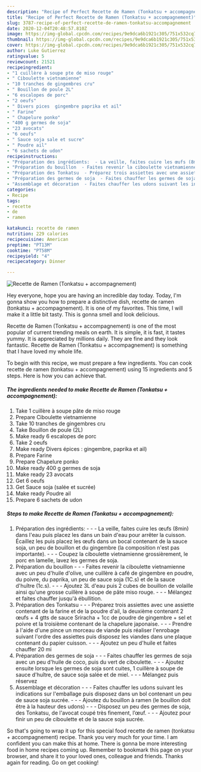 ```yaml
---
description: "Recipe of Perfect Recette de Ramen (Tonkatsu + accompagnement)"
title: "Recipe of Perfect Recette de Ramen (Tonkatsu + accompagnement)"
slug: 3787-recipe-of-perfect-recette-de-ramen-tonkatsu-accompagnement
date: 2020-12-04T20:48:57.810Z
image: https://img-global.cpcdn.com/recipes/9e9dca6b1921c305/751x532cq70/recette-de-ramen-tonkatsu-accompagnement-photo-principale-de-la-recette.jpg
thumbnail: https://img-global.cpcdn.com/recipes/9e9dca6b1921c305/751x532cq70/recette-de-ramen-tonkatsu-accompagnement-photo-principale-de-la-recette.jpg
cover: https://img-global.cpcdn.com/recipes/9e9dca6b1921c305/751x532cq70/recette-de-ramen-tonkatsu-accompagnement-photo-principale-de-la-recette.jpg
author: Luke Gutierrez
ratingvalue: 5
reviewcount: 21521
recipeingredient:
- "1 cuillère à soupe pte de miso rouge"
- " Ciboulette vietnamienne"
- "10 tranches de gingembres cru"
- " Bouillon de poule 2L"
- "6 escalopes de porc"
- "2 oeufs"
- " Divers pices  gingembre paprika et ail"
- " Farine"
- " Chapelure ponko"
- "400 g germes de soja"
- "23 avocats"
- "6 oeufs"
- " Sauce soja sale et sucre"
- " Poudre ail"
- "6 sachets de udon"
recipeinstructions:
- "Préparation des ingrédients:  - La veille, faites cuire les œufs (8min) dans l&#39;eau puis placez les dans un bain d&#39;eau pour arrêter la cuisson. Écaillez les puis placez les œufs dans un bocal contenant de la sauce soja, un peu de bouillon et du gingembre (la composition n&#39;est pas importante).  - Coupez la ciboulette vietnamienne grossièrement, le porc en lamelle, lavez les germes de soja."
- "Préparation du bouillon  - Faites revenir la ciboulette vietnamienne avec un peu d&#39;huile d&#39;olive, une cuillère à café de gingembre en poudre, du poivre, du paprika, un peu de sauce soja (1C.s) et de la sauce d&#39;huître (1c.s).  - Ajoutez 3L d&#39;eau puis 2 cubes de bouillon de volaille ainsi qu&#39;une grosse cuillère à soupe de pâte miso rouge.  - Mélangez et faites chauffer jusqu&#39;à ébullition."
- "Préparation des Tonkatsu  - Préparez trois assiettes avec une assiette contenant de la farine et de la poudre d&#39;ail, la deuxième contenant 2 œufs + 4 gtts de sauce Sriracha + 1cc de poudre de gingembre + sel et poivre et la troisième contenant de la chapelure japonaise.  - Prendre à l&#39;aide d&#39;une pince un morceau de viande puis réaliser l&#39;enrobage suivant l&#39;ordre des assiettes puis disposez les viandes dans une plaque contenant du papier cuisson.  - Ajoutez un peu d&#39;huile et faites chauffer 20 mi"
- "Préparation des germes de soja  - Faites chauffer les germes de soja avec un peu d&#39;huile de coco, puis du vert de ciboulette.  - Ajoutez ensuite lorsque les germes de soja sont cuites, 1 cuillère à soupe de sauce d&#39;huître, de sauce soja salée et de miel.  - Mélangez puis réservez"
- "Assemblage et décoration  - Faites chauffer les udons suivant les indications sur l&#39;emballage puis disposez dans un bol contenant un peu de sauce soja sucrée.  - Ajoutez du bouillon à ramen (le bouillon doit être à la hauteur des udons)  - Disposez un peu des germes de soja, des Tonkatsu, de l&#39;avocat coupé très finement, l’œuf.  - Ajoutez pour finir un peu de ciboulette et de la sauce soja sucrée."
categories:
- Recipe
tags:
- recette
- de
- ramen

katakunci: recette de ramen 
nutrition: 229 calories
recipecuisine: American
preptime: "PT13M"
cooktime: "PT58M"
recipeyield: "4"
recipecategory: Dinner

---
```



![Recette de Ramen (Tonkatsu + accompagnement)](https://img-global.cpcdn.com/recipes/9e9dca6b1921c305/751x532cq70/recette-de-ramen-tonkatsu-accompagnement-photo-principale-de-la-recette.jpg)

Hey everyone, hope you are having an incredible day today. Today, I'm gonna show you how to prepare a distinctive dish, recette de ramen (tonkatsu + accompagnement). It is one of my favorites. This time, I will make it a little bit tasty. This is gonna smell and look delicious.

Recette de Ramen (Tonkatsu + accompagnement) is one of the most popular of current trending meals on earth. It is simple, it is fast, it tastes yummy. It is appreciated by millions daily. They are fine and they look fantastic. Recette de Ramen (Tonkatsu + accompagnement) is something that I have loved my whole life.




To begin with this recipe, we must prepare a few ingredients. You can cook recette de ramen (tonkatsu + accompagnement) using 15 ingredients and 5 steps. Here is how you can achieve that.

<!--inarticleads1-->

##### The ingredients needed to make Recette de Ramen (Tonkatsu + accompagnement):

1. Take 1 cuillère à soupe pâte de miso rouge
1. Prepare  Ciboulette vietnamienne
1. Take 10 tranches de gingembres cru
1. Take  Bouillon de poule (2L)
1. Make ready 6 escalopes de porc
1. Take 2 oeufs
1. Make ready  Divers épices : gingembre, paprika et ail)
1. Prepare  Farine
1. Prepare  Chapelure ponko
1. Make ready 400 g germes de soja
1. Make ready 23 avocats
1. Get 6 oeufs
1. Get  Sauce soja (salée et sucrée)
1. Make ready  Poudre ail
1. Prepare 6 sachets de udon




<!--inarticleads2-->

##### Steps to make Recette de Ramen (Tonkatsu + accompagnement):

1. Préparation des ingrédients: -  - - La veille, faites cuire les œufs (8min) dans l&#39;eau puis placez les dans un bain d&#39;eau pour arrêter la cuisson. Écaillez les puis placez les œufs dans un bocal contenant de la sauce soja, un peu de bouillon et du gingembre (la composition n&#39;est pas importante). -  - - Coupez la ciboulette vietnamienne grossièrement, le porc en lamelle, lavez les germes de soja.
1. Préparation du bouillon -  - - Faites revenir la ciboulette vietnamienne avec un peu d&#39;huile d&#39;olive, une cuillère à café de gingembre en poudre, du poivre, du paprika, un peu de sauce soja (1C.s) et de la sauce d&#39;huître (1c.s). -  - - Ajoutez 3L d&#39;eau puis 2 cubes de bouillon de volaille ainsi qu&#39;une grosse cuillère à soupe de pâte miso rouge. -  - - Mélangez et faites chauffer jusqu&#39;à ébullition.
1. Préparation des Tonkatsu -  - - Préparez trois assiettes avec une assiette contenant de la farine et de la poudre d&#39;ail, la deuxième contenant 2 œufs + 4 gtts de sauce Sriracha + 1cc de poudre de gingembre + sel et poivre et la troisième contenant de la chapelure japonaise. -  - - Prendre à l&#39;aide d&#39;une pince un morceau de viande puis réaliser l&#39;enrobage suivant l&#39;ordre des assiettes puis disposez les viandes dans une plaque contenant du papier cuisson. -  - - Ajoutez un peu d&#39;huile et faites chauffer 20 mi
1. Préparation des germes de soja -  - - Faites chauffer les germes de soja avec un peu d&#39;huile de coco, puis du vert de ciboulette. -  - - Ajoutez ensuite lorsque les germes de soja sont cuites, 1 cuillère à soupe de sauce d&#39;huître, de sauce soja salée et de miel. -  - - Mélangez puis réservez
1. Assemblage et décoration -  - - Faites chauffer les udons suivant les indications sur l&#39;emballage puis disposez dans un bol contenant un peu de sauce soja sucrée. -  - - Ajoutez du bouillon à ramen (le bouillon doit être à la hauteur des udons) -  - - Disposez un peu des germes de soja, des Tonkatsu, de l&#39;avocat coupé très finement, l’œuf. -  - - Ajoutez pour finir un peu de ciboulette et de la sauce soja sucrée.




So that's going to wrap it up for this special food recette de ramen (tonkatsu + accompagnement) recipe. Thank you very much for your time. I am confident you can make this at home. There is gonna be more interesting food in home recipes coming up. Remember to bookmark this page on your browser, and share it to your loved ones, colleague and friends. Thanks again for reading. Go on get cooking!
